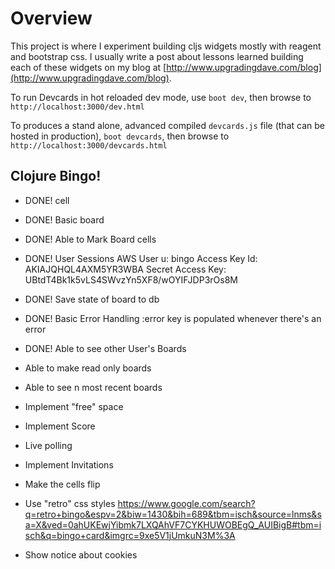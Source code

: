 # Overview

This project is where I experiment building cljs widgets mostly with
reagent and bootstrap css. I usually write a post about lessons
learned building each of these widgets on my blog at
[http://www.upgradingdave.com/blog](http://www.upgradingdave.com/blog).

To run Devcards in hot reloaded dev mode, use `boot dev`, then browse
to `http://localhost:3000/dev.html`

To produces a stand alone, advanced compiled `devcards.js` file (that
can be hosted in production), `boot devcards`, then browse to
`http://localhost:3000/devcards.html`

## Clojure Bingo!

- DONE! cell

- DONE! Basic board

- DONE! Able to Mark Board cells

- DONE! User Sessions
AWS User
u: bingo
Access Key Id:     AKIAJQHQL4AXM5YR3WBA
Secret Access Key: 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

- DONE! Save state of board to db

- DONE! Basic Error Handling
  :error key is populated whenever there's an error

- DONE! Able to see other User's Boards

- Able to make read only boards

- Able to see n most recent boards

- Implement "free" space

- Implement Score

- Live polling

- Implement Invitations

- Make the cells flip

- Use "retro" css styles
https://www.google.com/search?q=retro+bingo&espv=2&biw=1430&bih=689&tbm=isch&source=lnms&sa=X&ved=0ahUKEwjYibmk7LXQAhVF7CYKHUWOBEgQ_AUIBigB#tbm=isch&q=bingo+card&imgrc=9xe5V1jUmkuN3M%3A

- Show notice about cookies
